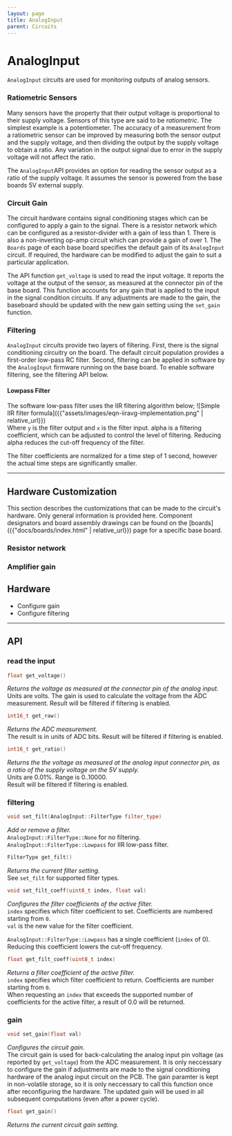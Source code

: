 ```yaml
---
layout: page
title: AnalogInput
parent: Circuits
---
```


# AnalogInput

`AnalogInput` circuits are used for monitoring outputs of analog sensors. 

### Ratiometric Sensors
Many sensors have the property that their output voltage is proportional to their supply voltage. Sensors of this type are said to be *ratiometric*. The simplest example is a potentiometer. The accuracy of a measurement from a ratiometric sensor can be improved by measuring both the sensor output and the supply voltage, and then dividing the output by the supply voltage to obtain a ratio. Any variation in the output signal due to error in the supply voltage will not affect the ratio. 

The `AnalogInput`API provides an option for reading the sensor output as a ratio of the supply voltage. It assumes the sensor is powered from the base boards 5V external supply.

### Circuit Gain
The circuit hardware contains signal conditioning stages which can be configured to apply a gain to the signal. There is a resistor network which can be configured as a resistor-divider with a gain of less than 1. There is also a non-inverting op-amp circuit which can provide a gain of over 1. The `Boards` page of each base board specifies the default gain of its `AnalogInput` circuit. If required, the hardware can be modified to adjust the gain to suit a particular application. 

The API function `get_voltage` is used to read the input voltage. It reports the voltage at the output of the sensor, as measured at the connector pin of the base board. This function accounts for any gain that is applied to the input in the signal condition circuits. If any adjustments are made to the gain, the baseboard should be updated with the new gain setting using the `set_gain` function.

### Filtering
`AnalogInput` circuits provide two layers of filtering. First, there is the signal conditioning circuitry on the board. The default circuit population provides a first-order low-pass RC filter. Second, filtering can be applied in software by the `AnalogInput` firmware running on the base board. To enable software filtering, see the filtering API below.

#### Lowpass Filter
The software low-pass filter uses the IIR filtering algorithm below;
![Simple IIR filter formula]({{"assets/images/eqn-iiravg-implementation.png" | relative_url}})  
Where `y` is the filter output and `x` is the filter input. alpha is a filtering coefficient, which can be adjusted to control the level of filtering. Reducing alpha reduces the cut-off frequency of the filter.  

The filter coefficients are normalized for a time step of 1 second, however the actual time steps are significantly smaller.

---
## Hardware Customization
This section describes the customizations that can be made to the circuit's hardware. Only general information is provided here. Component designators and board assembly drawings can be found on the [boards]({{"docs/boards/index.html" | relative_url}}) page for a specific base board.

### Resistor network


### Amplifier gain

## Hardware
* Configure gain
* Configure filtering

---

## API

### read the input
``` cpp
float get_voltage()
```
*Returns the voltage as measured at the connector pin of the analog input.*  
Units are volts. The gain is used to calculate the voltage from the ADC measurement. Result will be filtered if filtering is enabled.

``` cpp
int16_t get_raw()
```
*Returns the ADC measurement.*  
The result is in units of ADC bits. Result will be filtered if filtering is enabled.

``` cpp
int16_t get_ratio()
```
*Returns the the voltage as measured at the analog input connector pin, as a ratio of the supply voltage on the 5V supply.*  
Units are 0.01%. Range is 0..10000.  
Result will be filtered if filtering is enabled.

### filtering
``` cpp
void set_filt(AnalogInput::FilterType filter_type)
```
*Add or remove a filter.*  
`AnalogInput::FilterType::None` for no filtering.  
`AnalogInput::FilterType::Lowpass` for IIR low-pass filter.

```cpp
FilterType get_filt()
```
*Returns the current filter setting.*  
See `set_filt` for supported filter types.

``` cpp
void set_filt_coeff(uint8_t index, float val)
```
*Configures the filter coefficients of the active filter.*  
`index` specifies which filter coefficient to set. Coefficients are numbered starting from `0`.  
`val` is the new value for the filter coefficient.  

`AnalogInput::FilterType::Lowpass` has a single coefficient (`index` of 0). Reducing this coefficient lowers the cut-off frequency.

``` cpp
float get_filt_coeff(uint8_t index)
```
*Returns a filter coefficient of the active filter.*  
`index` specifies which filter coefficient to return. Coefficients are number starting from `0`.  
When requesting an `index` that exceeds the supported number of coefficients for the active filter, a result of 0.0 will be returned. 

### gain

``` cpp
void set_gain(float val)
```
*Configures the circuit gain.*  
The circuit gain is used for back-calculating the analog input pin voltage (as reported by `get_voltage`) from the ADC measurement. It is only neccessary to configure the gain if adjustments are made to the signal conditioning hardware of the analog input circuit on the PCB. The gain paramter is kept in non-volatile storage, so it is only neccessary to call this function once after reconfiguring the hardware. The updated gain will be used in all subsequent computations (even after a power cycle).

``` cpp
float get_gain()
```
*Returns the current circuit gain setting.*